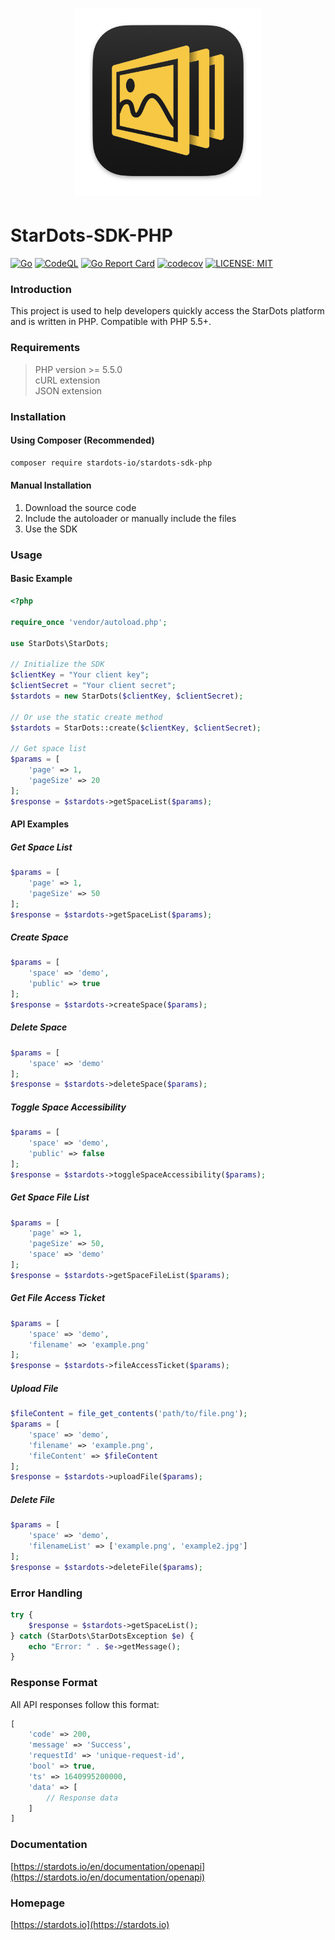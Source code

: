 <div align="center">
    <h1><img src="logo.png" alt="logo.png" title="logo.png" width="300" /></h1>
</div> 

# StarDots-SDK-PHP  

[![Go](https://github.com/stardots-io/stardots-sdk-php/actions/workflows/go.yml/badge.svg)](https://github.com/stardots-io/stardots-sdk-php/actions/workflows/php.yml)
[![CodeQL](https://github.com/stardots-io/stardots-sdk-php/actions/workflows/codeql.yml/badge.svg)](https://github.com/stardots-io/stardots-sdk-php/actions/workflows/codeql.yml)
[![Go Report Card](https://goreportcard.com/badge/github.com/stardots-io/stardots-sdk-php)](https://goreportcard.com/report/github.com/stardots-io/stardots-sdk-php)
[![codecov](https://codecov.io/github/stardots-io/stardots-sdk-php/graph/badge.svg?token=UNLOORRJHA)](https://codecov.io/github/stardots-io/stardots-sdk-php)
[![LICENSE: MIT](https://img.shields.io/github/license/stardots-io/stardots-sdk-php.svg?style=flat)](LICENSE)  

### Introduction  
This project is used to help developers quickly access the StarDots platform and is written in PHP. Compatible with PHP 5.5+.

### Requirements  
> PHP version >= 5.5.0  
> cURL extension  
> JSON extension  

### Installation  

#### Using Composer (Recommended)
```bash
composer require stardots-io/stardots-sdk-php
```

#### Manual Installation
1. Download the source code
2. Include the autoloader or manually include the files
3. Use the SDK

### Usage

#### Basic Example
```php
<?php

require_once 'vendor/autoload.php';

use StarDots\StarDots;

// Initialize the SDK
$clientKey = "Your client key";
$clientSecret = "Your client secret";
$stardots = new StarDots($clientKey, $clientSecret);

// Or use the static create method
$stardots = StarDots::create($clientKey, $clientSecret);

// Get space list
$params = [
    'page' => 1,
    'pageSize' => 20
];
$response = $stardots->getSpaceList($params);
```

#### API Examples

##### Get Space List
```php
$params = [
    'page' => 1,
    'pageSize' => 50
];
$response = $stardots->getSpaceList($params);
```

##### Create Space
```php
$params = [
    'space' => 'demo',
    'public' => true
];
$response = $stardots->createSpace($params);
```

##### Delete Space
```php
$params = [
    'space' => 'demo'
];
$response = $stardots->deleteSpace($params);
```

##### Toggle Space Accessibility
```php
$params = [
    'space' => 'demo',
    'public' => false
];
$response = $stardots->toggleSpaceAccessibility($params);
```

##### Get Space File List
```php
$params = [
    'page' => 1,
    'pageSize' => 50,
    'space' => 'demo'
];
$response = $stardots->getSpaceFileList($params);
```

##### Get File Access Ticket
```php
$params = [
    'space' => 'demo',
    'filename' => 'example.png'
];
$response = $stardots->fileAccessTicket($params);
```

##### Upload File
```php
$fileContent = file_get_contents('path/to/file.png');
$params = [
    'space' => 'demo',
    'filename' => 'example.png',
    'fileContent' => $fileContent
];
$response = $stardots->uploadFile($params);
```

##### Delete File
```php
$params = [
    'space' => 'demo',
    'filenameList' => ['example.png', 'example2.jpg']
];
$response = $stardots->deleteFile($params);
```

### Error Handling
```php
try {
    $response = $stardots->getSpaceList();
} catch (StarDots\StarDotsException $e) {
    echo "Error: " . $e->getMessage();
}
```

### Response Format
All API responses follow this format:
```php
[
    'code' => 200,
    'message' => 'Success',
    'requestId' => 'unique-request-id',
    'bool' => true,
    'ts' => 1640995200000,
    'data' => [
        // Response data
    ]
]
```

### Documentation  
[https://stardots.io/en/documentation/openapi](https://stardots.io/en/documentation/openapi)  

### Homepage  
[https://stardots.io](https://stardots.io)  